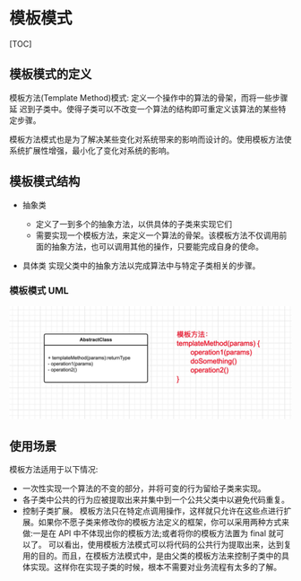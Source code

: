# 模板模式
[TOC]
## 模板模式的定义
模板方法(Template Method)模式: 定义一个操作中的算法的骨架，而将一些步骤延
迟到子类中。使得子类可以不改变一个算法的结构即可重定义该算法的某些特定步骤。

模板方法模式也是为了解决某些变化对系统带来的影响而设计的。使用模板方法使系统扩展性增强，最小化了变化对系统的影响。

## 模板模式结构

- 抽象类
    - 定义了一到多个的抽象方法，以供具体的子类来实现它们
    - 需要实现一个模板方法，来定义一个算法的骨架。该模板方法不仅调用前面的抽象方法，也可以调用其他的操作，只要能完成自身的使命。

- 具体类
实现父类中的抽象方法以完成算法中与特定子类相关的步骤。

### 模板模式 UML
![](media/15896087713606/15917532214702.jpg)

## 使用场景
模板方法适用于以下情况:
- 一次性实现一个算法的不变的部分，并将可变的行为留给子类来实现。
- 各子类中公共的行为应被提取出来并集中到一个公共父类中以避免代码重复。
- 控制子类扩展。
模板方法只在特定点调用操作，这样就只允许在这些点进行扩展。如果你不愿子类来修改你的模板方法定义的框架，你可以采用两种方式来做:一是在 API 中不体现出你的模板方法;或者将你的模板方法置为 final 就可以了。 可以看出，使用模板方法模式可以将代码的公共行为提取出来，达到复用的目的。而且，在模板方法模式中，是由父类的模板方法来控制子类中的具体实现。这样你在实现子类的时候，根本不需要对业务流程有太多的了解。